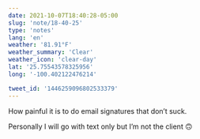 ```yaml
---
date: 2021-10-07T18:40:28-05:00
slug: 'note/18-40-25'
type: 'notes'
lang: 'en'
weather: '81.91°F'
weather_summary: 'Clear'
weather_icon: 'clear-day'
lat: '25.75543578325956'
long: '-100.402122476214'

tweet_id: '1446259096802533379'
---
```

How painful it is to do email signatures that don’t suck. 

Personally I will go with text only but I’m not the client 🙃